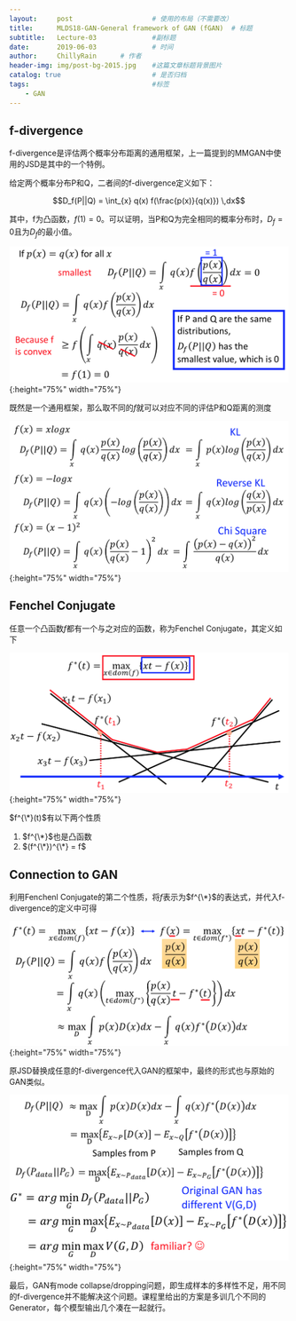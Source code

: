 ```yaml
---
layout:     post                    # 使用的布局（不需要改）
title:      MLDS18-GAN-General framework of GAN (fGAN)  # 标题 
subtitle:   Lecture-03              #副标题
date:       2019-06-03              # 时间
author:     ChillyRain      # 作者
header-img: img/post-bg-2015.jpg    #这篇文章标题背景图片
catalog: true                       # 是否归档
tags:                               #标签
    - GAN
---
```


## f-divergence

f-divergence是评估两个概率分布距离的通用框架，上一篇提到的MMGAN中使用的JSD是其中的一个特例。

给定两个概率分布P和Q，二者间的f-divergence定义如下：

$$D_f(P||Q) = \int_{x} q(x) f(\frac{p(x)}{q(x)}) \,dx$$

其中，f为凸函数，$f(1) = 0$。可以证明，当P和Q为完全相同的概率分布时，$D_f = 0$且为$D_f$的最小值。

![proof](/img/post-GAN-fdiv-proof.png){:height="75%" width="75%"}

既然是一个通用框架，那么取不同的$f$就可以对应不同的评估P和Q距离的测度

![instance](/img/post-GAN-fdiv-instance.png){:height="75%" width="75%"}


## Fenchel Conjugate

任意一个凸函数$f$都有一个与之对应的函数，称为Fenchel Conjugate，其定义如下

![fcFig](/img/post-GAN-fdiv-fc.png){:height="75%" width="75%"}

$f^{\*}(t)$有以下两个性质
1. $f^{\*}$也是凸函数
2. $(f^{\*})^{\*} = f$


## Connection to GAN

利用Fenchenl Conjugate的第二个性质，将$f$表示为$f^{\*}$的表达式，并代入f-divergence的定义中可得

![inference](/img/post-GAN-fdiv-inference.png){:height="75%" width="75%"}

原JSD替换成任意的f-divergence代入GAN的框架中，最终的形式也与原始的GAN类似。

![connect](/img/post-GAN-fdiv-connect.png){:height="75%" width="75%"}


最后，GAN有mode collapse/dropping问题，即生成样本的多样性不足，用不同的f-divergence并不能解决这个问题。课程里给出的方案是多训几个不同的Generator，每个模型输出几个凑在一起就行。



